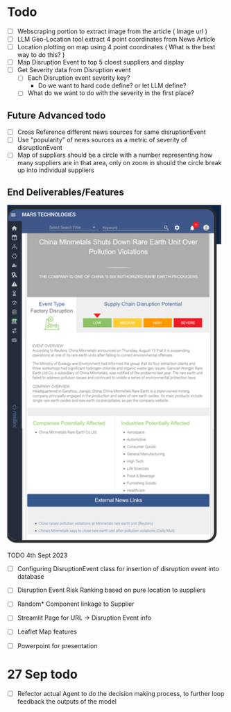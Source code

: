 # Todo

- [ ] Webscraping portion to extract image from the article ( Image url )
- [ ] LLM Geo-Location tool extract 4 point coordinates from News Article
- [ ] Location plotting on map using 4 point coordinates ( What is the best way to do this? )
- [ ] Map Disruption Event to top 5 cloest suppliers and display 
- [ ] Get Severity data from Disruption event
  - [ ] Each Disruption event severity key? 
    * Do we want to hard code define? or let LLM define?
  - [ ] What do we want to do with the severity in the first place?

## Future Advanced todo

- [ ] Cross Reference different news sources for same disruptionEvent
- [ ] Use "popularity" of news sources as a metric of severity of disruptionEvent
- [ ] Map of suppliers should be a circle with a number representing how many suppliers are in that area, only on zoom in should the circle break up into individual suppliers

## End Deliverables/Features
![Alt text](./src/image.png)


TODO 4th Sept 2023
- [ ] Configuring DisruptionEvent class for insertion of disruption event into database 
- [ ] Disruption Event Risk Ranking based on pure location to suppliers 
- [ ] Random* Component linkage to Supplier 
- [ ] Streamlit Page for URL -> Disruption Event info 
- [ ] Leaflet Map features 
- [ ] Powerpoint for presentation 


# 27 Sep todo
- [ ] Refector actual Agent to do the decision making process, to further loop feedback the outputs of the model